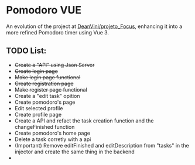 # Pomodoro VUE

An evolution of the project at [DeanVini/projeto_Focus](https://github.com/DeanVini/projeto_Focus), enhancing it into a more refined Pomodoro timer using Vue 3. 


## TODO List:
- ~~Create a "API" using Json Server~~
- ~~Create login page~~
- ~~Make login page functional~~
- ~~Create registration page~~
- ~~Make register page functional~~
- Create a "edit task" opition
- Create pomodoro's page
- Edit selected profile
- Create profile page
- Create a API and refact the task creation function and the changeFinished function
- Create pomodoro's home page
- Delete a task corretly with a api
- (Important) Remove editFinished and editDescription from "tasks" in the injector and create the same thing in the backend
-
